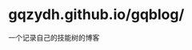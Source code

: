# gqzydh.github.io/gqblog/
一个记录自己的技能树的博客
<!-- [点此在线浏览](https://gqzydh.github.io/gqblog/) -->


<!-- node v12.16.0 -->